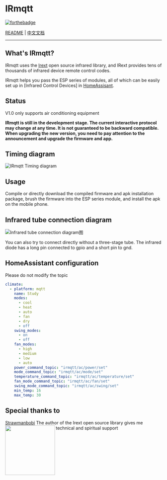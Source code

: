 ﻿


# IRmqtt
[![forthebadge](https://forthebadge.com/images/badges/built-with-love.svg)](https://forthebadge.com)

[README](README.md) | [中文文档](README_zh.md)

---
## What's IRmqtt?
IRmqtt uses the [Irext](https://github.com/irext/irext-core) open source infrared library, and IRext provides tens of thousands of infrared device remote control codes.

IRmqtt helps you pass the ESP series of modules, all of which can be easily set up in [Infrared Control Devices] in [HomeAssisant](https://www.home-assistant.io/).

## Status
V1.0 only supports air conditioning equipment

**IRmqtt is still in the development stage. The current interactive protocol may change at any time. It is not guaranteed to be backward compatible. When upgrading the new version, you need to pay attention to the announcement and upgrade the firmware and app.**

## Timing diagram
![IRmqtt Timing diagram](https://github.com/Caffreyfans/IRmqtt/blob/master/src/IRmqtt_en.svg)

## Usage
Compile or directly download the compiled firmware and apk installation package, brush the firmware into the ESP series module, and install the apk on the mobile phone.

## Infrared tube connection diagram
![Infrared tube connection diagram图](https://camo.githubusercontent.com/8b4e10e4d829d417cc29a5d5a563f650fb4beabf/687474703a2f2f667269747a696e672e6f72672f6d656469612f667269747a696e672d7265706f2f70726f6a656374732f652f657370383236362d69722d7472616e736d69747465722f696d616765732f49522532305472616e736d69747465725f62622e706e67)

You can also try to connect directly without a three-stage tube. The infrared diode has a long pin connected to gpio and a short pin to gnd.

## HomeAssistant configuration
Please do not modify the topic
```yaml
climate:
  - platform: mqtt
    name: Study
    modes:
      - cool
      - heat
      - auto
      - fan
      - dry
      - off
    swing_modes:
      - on
      - off
    fan_modes:
      - high
      - medium
      - low
      - auto
    power_command_topic: "irmqtt/ac/power/set"
    mode_command_topic: "irmqtt/ac/mode/set"
    temperature_command_topic: "irmqtt/ac/temperature/set"
    fan_mode_command_topic: "irmqtt/ac/fan/set"
    swing_mode_command_topic: "irmqtt/ac/swing/set"
    min_temp: 16
    max_temp: 30
```

## Special thanks to
[Strawmanbobi](https://github.com/strawmanbobi) The author of the Irext open source library gives me technical and spiritual support
<img src="http://irext.net/images/bobi_qr.png" align="left" height="160" width="160">
